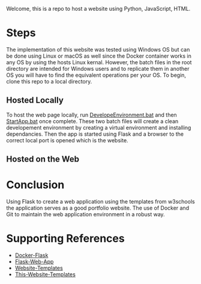 
Welcome, this is a repo to host a website using Python, JavaScript, HTML.

# Steps
The implementation of this website was tested using Windows OS but can be done using Linux or macOS as well since the Docker container works in any OS by using the hosts Linux kernal. However, the batch files in the root directory are intended for Windows users and to replicate them in another OS you will have to find the equivalent operations per your OS. To begin, clone this repo to a local directory.

## Hosted Locally
To host the web page locally, run [DevelopeEnvironment.bat](https://github.com/MichaelThamm/Flask-Docker/blob/main/DevelopeEnvironment.bat) and then [StartApp.bat](https://github.com/MichaelThamm/Flask-Docker/blob/main/StartApp.bat) once complete. These two batch files will create a clean developement environment by creating a virtual environment and installing dependancies. Then the app is started using Flask and a browser to the correct local port is opened which is the website.

## Hosted on the Web

# Conclusion
Using Flask to create a web application using the templates from w3schools the application serves as a good portfolio website. The use of Docker and Git to maintain the web application environment in a robust way.

# Supporting References
- [Docker-Flask](https://www.freecodecamp.org/news/how-to-dockerize-a-flask-app/)
- [Flask-Web-App](https://www.digitalocean.com/community/tutorials/how-to-make-a-web-application-using-flask-in-python-3)
- [Website-Templates](https://www.w3schools.com/w3css/w3css_templates.asp)
- [This-Website-Templates](https://www.w3schools.com/w3css/tryit.asp?filename=tryw3css_templates_parallax&stacked=h)
